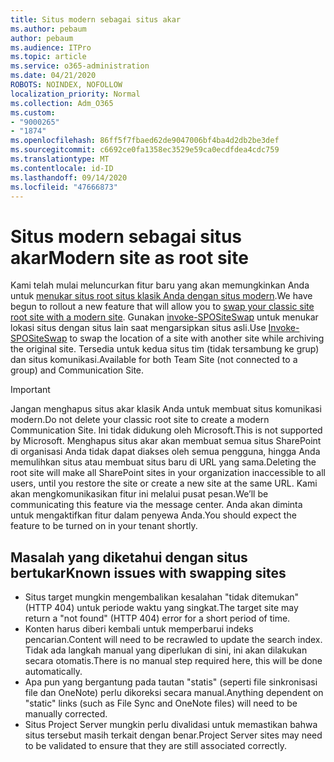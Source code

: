 ```yaml
---
title: Situs modern sebagai situs akar
ms.author: pebaum
author: pebaum
ms.audience: ITPro
ms.topic: article
ms.service: o365-administration
ms.date: 04/21/2020
ROBOTS: NOINDEX, NOFOLLOW
localization_priority: Normal
ms.collection: Adm_O365
ms.custom:
- "9000265"
- "1874"
ms.openlocfilehash: 86ff5f7fbaed62de9047006bf4ba4d2db2be3def
ms.sourcegitcommit: c6692ce0fa1358ec3529e59ca0ecdfdea4cdc759
ms.translationtype: MT
ms.contentlocale: id-ID
ms.lasthandoff: 09/14/2020
ms.locfileid: "47666873"
---
```

# <a name="modern-site-as-root-site"></a><span data-ttu-id="6bfd1-102">Situs modern sebagai situs akar</span><span class="sxs-lookup"><span data-stu-id="6bfd1-102">Modern site as root site</span></span>

<span data-ttu-id="6bfd1-103">Kami telah mulai meluncurkan fitur baru yang akan memungkinkan Anda untuk [menukar situs root situs klasik Anda dengan situs modern](https://docs.microsoft.com/sharepoint/modern-root-site).</span><span class="sxs-lookup"><span data-stu-id="6bfd1-103">We have begun to rollout a new feature that will allow you to [swap your classic site root site with a modern site](https://docs.microsoft.com/sharepoint/modern-root-site).</span></span> <span data-ttu-id="6bfd1-104">Gunakan [invoke-SPOSiteSwap](https://docs.microsoft.com/powershell/module/sharepoint-online/invoke-spositeswap?view=sharepoint-ps) untuk menukar lokasi situs dengan situs lain saat mengarsipkan situs asli.</span><span class="sxs-lookup"><span data-stu-id="6bfd1-104">Use [Invoke-SPOSiteSwap](https://docs.microsoft.com/powershell/module/sharepoint-online/invoke-spositeswap?view=sharepoint-ps) to swap the location of a site with another site while archiving the original site.</span></span> <span data-ttu-id="6bfd1-105">Tersedia untuk kedua situs tim (tidak tersambung ke grup) dan situs komunikasi.</span><span class="sxs-lookup"><span data-stu-id="6bfd1-105">Available for both Team Site (not connected to a group) and Communication Site.</span></span>

>[!Important]
> <span data-ttu-id="6bfd1-106">Jangan menghapus situs akar klasik Anda untuk membuat situs komunikasi modern.</span><span class="sxs-lookup"><span data-stu-id="6bfd1-106">Do not delete your classic root site to create a modern Communication Site.</span></span> <span data-ttu-id="6bfd1-107">Ini tidak didukung oleh Microsoft.</span><span class="sxs-lookup"><span data-stu-id="6bfd1-107">This is not supported by Microsoft.</span></span> <span data-ttu-id="6bfd1-108">Menghapus situs akar akan membuat semua situs SharePoint di organisasi Anda tidak dapat diakses oleh semua pengguna, hingga Anda memulihkan situs atau membuat situs baru di URL yang sama.</span><span class="sxs-lookup"><span data-stu-id="6bfd1-108">Deleting the root site will make all SharePoint sites in your organization inaccessible to all users, until you restore the site or create a new site at the same URL.</span></span> <span data-ttu-id="6bfd1-109">Kami akan mengkomunikasikan fitur ini melalui pusat pesan.</span><span class="sxs-lookup"><span data-stu-id="6bfd1-109">We’ll be communicating this feature via the message center.</span></span> <span data-ttu-id="6bfd1-110">Anda akan diminta untuk mengaktifkan fitur dalam penyewa Anda.</span><span class="sxs-lookup"><span data-stu-id="6bfd1-110">You should expect the feature to be turned on in your tenant shortly.</span></span>

## <a name="known-issues-with-swapping-sites"></a><span data-ttu-id="6bfd1-111">Masalah yang diketahui dengan situs bertukar</span><span class="sxs-lookup"><span data-stu-id="6bfd1-111">Known issues with swapping sites</span></span>
- <span data-ttu-id="6bfd1-112">Situs target mungkin mengembalikan kesalahan "tidak ditemukan" (HTTP 404) untuk periode waktu yang singkat.</span><span class="sxs-lookup"><span data-stu-id="6bfd1-112">The target site may return a "not found" (HTTP 404) error for a short period of time.</span></span>
- <span data-ttu-id="6bfd1-113">Konten harus diberi kembali untuk memperbarui indeks pencarian.</span><span class="sxs-lookup"><span data-stu-id="6bfd1-113">Content will need to be recrawled to update the search index.</span></span> <span data-ttu-id="6bfd1-114">Tidak ada langkah manual yang diperlukan di sini, ini akan dilakukan secara otomatis.</span><span class="sxs-lookup"><span data-stu-id="6bfd1-114">There is no manual step required here, this will be done automatically.</span></span>
- <span data-ttu-id="6bfd1-115">Apa pun yang bergantung pada tautan "statis" (seperti file sinkronisasi file dan OneNote) perlu dikoreksi secara manual.</span><span class="sxs-lookup"><span data-stu-id="6bfd1-115">Anything dependent on "static" links (such as File Sync and OneNote files) will need to be manually corrected.</span></span>
- <span data-ttu-id="6bfd1-116">Situs Project Server mungkin perlu divalidasi untuk memastikan bahwa situs tersebut masih terkait dengan benar.</span><span class="sxs-lookup"><span data-stu-id="6bfd1-116">Project Server sites may need to be validated to ensure that they are still associated correctly.</span></span> 
